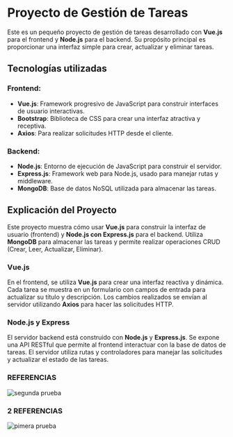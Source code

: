 # Proyecto de Gestión de Tareas

Este es un pequeño proyecto de gestión de tareas desarrollado con **Vue.js** para el frontend y **Node.js** para el backend. Su propósito principal es proporcionar una interfaz simple para crear, actualizar y eliminar tareas.

## Tecnologías utilizadas

### Frontend:
- **Vue.js**: Framework progresivo de JavaScript para construir interfaces de usuario interactivas.
- **Bootstrap**: Biblioteca de CSS para crear una interfaz atractiva y receptiva.
- **Axios**: Para realizar solicitudes HTTP desde el cliente.

### Backend:
- **Node.js**: Entorno de ejecución de JavaScript para construir el servidor.
- **Express.js**: Framework web para Node.js, usado para manejar rutas y middleware.
- **MongoDB**: Base de datos NoSQL utilizada para almacenar las tareas.


## Explicación del Proyecto

Este proyecto muestra cómo usar **Vue.js** para construir la interfaz de usuario (frontend) y **Node.js con Express.js** para el backend. Utiliza **MongoDB** para almacenar las tareas y permite realizar operaciones CRUD (Crear, Leer, Actualizar, Eliminar).

### Vue.js

En el frontend, se utiliza **Vue.js** para crear una interfaz reactiva y dinámica. Cada tarea se muestra en un formulario con campos de entrada para actualizar su título y descripción. Los cambios realizados se envían al servidor utilizando **Axios** para hacer las solicitudes HTTP.

### Node.js y Express

El servidor backend está construido con **Node.js** y **Express.js**. Se expone una API RESTful que permite al frontend interactuar con la base de datos de tareas. El servidor utiliza rutas y controladores para manejar las solicitudes y actualizar el estado de las tareas.

### REFERENCIAS
![segunda prueba](https://github.com/user-attachments/assets/e16680a5-9879-4eba-b0a9-ef1baf5e145e)
### 2 REFERENCIAS
![pimera prueba](https://github.com/user-attachments/assets/891b421c-10ad-44a7-af5c-b5ac6353532f)



